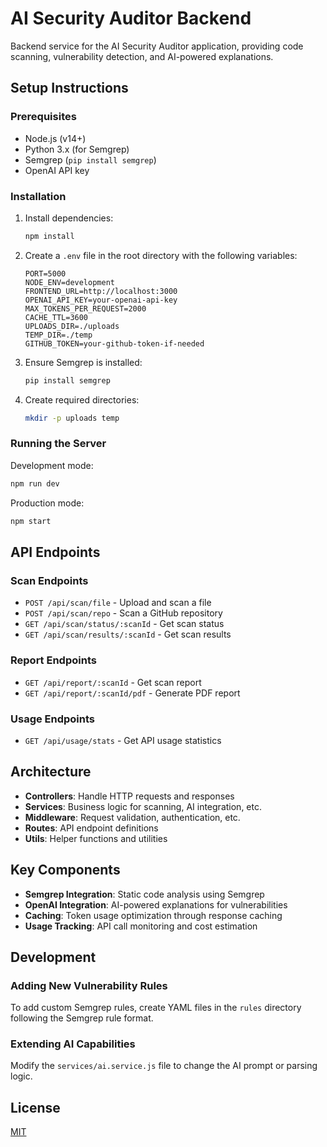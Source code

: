 # AI Security Auditor Backend

Backend service for the AI Security Auditor application, providing code scanning, vulnerability detection, and AI-powered explanations.

## Setup Instructions

### Prerequisites

- Node.js (v14+)
- Python 3.x (for Semgrep)
- Semgrep (`pip install semgrep`)
- OpenAI API key

### Installation

1. Install dependencies:
   ```bash
   npm install
   ```

2. Create a `.env` file in the root directory with the following variables:
   ```
   PORT=5000
   NODE_ENV=development
   FRONTEND_URL=http://localhost:3000
   OPENAI_API_KEY=your-openai-api-key
   MAX_TOKENS_PER_REQUEST=2000
   CACHE_TTL=3600
   UPLOADS_DIR=./uploads
   TEMP_DIR=./temp
   GITHUB_TOKEN=your-github-token-if-needed
   ```

3. Ensure Semgrep is installed:
   ```bash
   pip install semgrep
   ```

4. Create required directories:
   ```bash
   mkdir -p uploads temp
   ```

### Running the Server

Development mode:
```bash
npm run dev
```

Production mode:
```bash
npm start
```

## API Endpoints

### Scan Endpoints

- `POST /api/scan/file` - Upload and scan a file
- `POST /api/scan/repo` - Scan a GitHub repository
- `GET /api/scan/status/:scanId` - Get scan status
- `GET /api/scan/results/:scanId` - Get scan results

### Report Endpoints

- `GET /api/report/:scanId` - Get scan report
- `GET /api/report/:scanId/pdf` - Generate PDF report

### Usage Endpoints

- `GET /api/usage/stats` - Get API usage statistics

## Architecture

- **Controllers**: Handle HTTP requests and responses
- **Services**: Business logic for scanning, AI integration, etc.
- **Middleware**: Request validation, authentication, etc.
- **Routes**: API endpoint definitions
- **Utils**: Helper functions and utilities

## Key Components

- **Semgrep Integration**: Static code analysis using Semgrep
- **OpenAI Integration**: AI-powered explanations for vulnerabilities
- **Caching**: Token usage optimization through response caching
- **Usage Tracking**: API call monitoring and cost estimation

## Development

### Adding New Vulnerability Rules

To add custom Semgrep rules, create YAML files in the `rules` directory following the Semgrep rule format.

### Extending AI Capabilities

Modify the `services/ai.service.js` file to change the AI prompt or parsing logic.

## License

[MIT](LICENSE)
